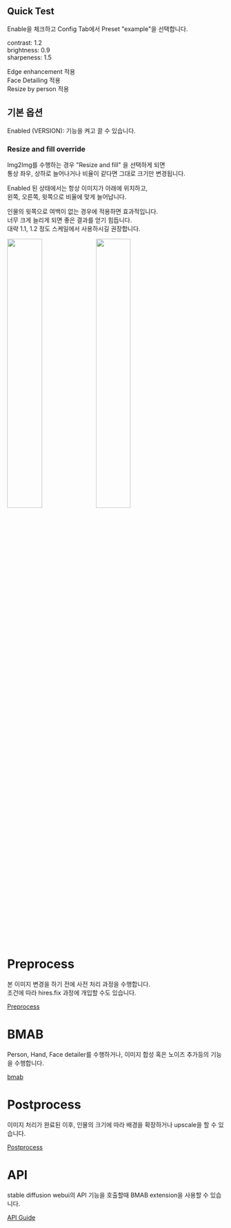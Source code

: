 
## Quick Test

Enable을 체크하고 Config Tab에서 Preset "example"을 선택합니다.

contrast: 1.2   
brightness: 0.9   
sharpeness: 1.5

Edge enhancement 적용   
Face Detailing 적용   
Resize by person 적용   



## 기본 옵션

Enabled (VERSION): 기능을 켜고 끌 수 있습니다.

### Resize and fill override

Img2Img를 수행하는 경우 "Resize and fill" 을 선택하게 되면   
통상 좌우, 상하로 늘어나거나 비율이 같다면 그대로 크기만 변경됩니다.

Enabled 된 상태에서는 항상 이미지가 아래에 위치하고,   
왼쪽, 오른쪽, 윗쪽으로 비율에 맞게 늘어납니다.

인물의 윗쪽으로 여백이 없는 경우에 적용하면 효과적입니다.   
너무 크게 늘리게 되면 좋은 결과를 얻기 힘듭니다.   
대략 1.1, 1.2 정도 스케일에서 사용하시길 권장합니다.   

<p>
<img src="https://i.ibb.co/j3WzZrc/00408-3188840002.png" width="40%">
<img src="https://i.ibb.co/ZWMWVFB/00409-3188840002.png" width="40%">
</p>

<br>
<br>
<br>

# Preprocess

본 이미지 변경을 하기 전에 사전 처리 과정을 수행합니다.   
조건에 따라 hires.fix 과정에 개입할 수도 있습니다.

<a href="./preprocess.md">Preprocess</a>

# BMAB

Person, Hand, Face detailer를 수행하거나, 이미지 합성 혹은 노이즈 추가등의 기능을 수행합니다.

<a href="./bmab.md">bmab</a>

# Postprocess

이미지 처리가 완료된 이후, 인물의 크기에 따라 배경을 확장하거나 upscale을 할 수 있습니다.

<a href="./postprocess.md">Postprocess</a>


# API

stable diffusion webui의 API 기능을 호출할때 BMAB extension을 사용할 수 있습니다.

<a href="./api.md">API Guide</a>
